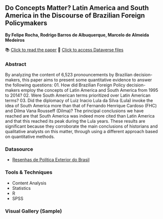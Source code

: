 ## Do Concepts Matter? Latin America and South America in the Discourse of Brazilian Foreign Policymakers
**By Felipe Rocha, Rodrigo Barros de Albuquerque, Marcelo de Almeida Medeiros**

📚 [Click to read the paper](https://doi.org/10.1590/1981-3821201800030006)
📂 [Click to access Dataverse files](https://doi.org/10.7910/DVN/LYNZVO)

### Abstract

By analyzing the content of 6,523 pronouncements by Brazilian decision-makers, this paper aims to present some quantitative evidence to answer the following questions: 01. How did Brazilian Foreign Policy decision-makers employ the concepts of Latin America and South America from 1995 to 2014? 02. Were South American terms prioritized over Latin American terms? 03. Did the diplomacy of Luiz Inacio Lula da Silva (Lula) invoke the idea of South America more than that of Fernando Henrique Cardoso (FHC) and Dilma Vana Rousseff (Dilma)? The principal conclusions we have reached are that South America was indeed more cited than Latin America and that this reached its peak during the Lula years. These results are significant because they corroborate the main conclusions of historians and qualitative analysts on this matter, through using a different approach based on quantitative methods.

### Datasource
- [Resenhas de Política Exterior do Brasil](https://www.gov.br/mre/pt-br/centrais-de-conteudo/publicacoes/resenhas-de-politica-exterior-do-brasil)

### Tools & Techniques
- Content Analysis
- Statistics
- R
- SPSS

### Visual Gallery (Sample)
